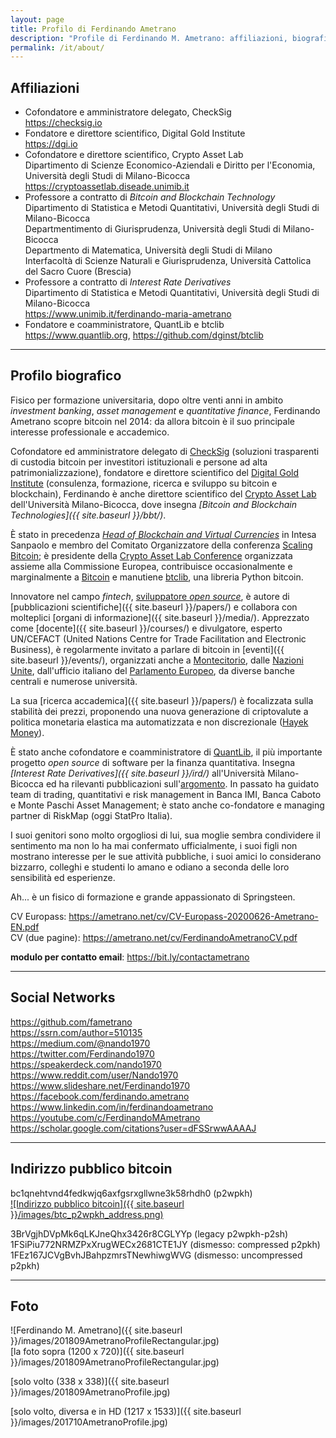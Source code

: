 ```yaml
---
layout: page
title: Profilo di Ferdinando Ametrano
description: "Profile di Ferdinando M. Ametrano: affiliazioni, biografia, social networks, foto, indirizzo pubblico bitcoin"
permalink: /it/about/
---
```


## Affiliazioni

* Cofondatore e amministratore delegato, CheckSig  
  <https://checksig.io>
* Fondatore e direttore scientifico, Digital Gold Institute  
  <https://dgi.io>
* Cofondatore e direttore scientifico, Crypto Asset Lab  
  Dipartimento di Scienze Economico-Aziendali e Diritto per l'Economia, Università degli Studi di Milano-Bicocca  
  <https://cryptoassetlab.diseade.unimib.it>
* Professore a contratto di *Bitcoin and Blockchain Technology*  
  Dipartimento di Statistica e Metodi Quantitativi, Università degli Studi di Milano-Bicocca  
  Departmentimento di Giurisprudenza, Università degli Studi di Milano-Bicocca  
  Departmento di Matematica, Università degli Studi di Milano  
  Interfacoltà di Scienze Naturali e Giurisprudenza, Università Cattolica del Sacro Cuore (Brescia)  
* Professore a contratto di *Interest Rate Derivatives*  
  Dipartimento di Statistica e Metodi Quantitativi, Università degli Studi di Milano-Bicocca  
  <https://www.unimib.it/ferdinando-maria-ametrano>
* Fondatore e coamministratore, QuantLib e btclib  
  <https://www.quantlib.org>, <https://github.com/dginst/btclib>

---

## Profilo biografico

Fisico per formazione universitaria,
dopo oltre venti anni in ambito
_investment banking_, _asset management_ e _quantitative finance_,
Ferdinando Ametrano scopre bitcoin nel 2014:
da allora bitcoin è il suo principale interesse
professionale e accademico.

Cofondatore ed amministratore delegato di
[CheckSig](https://checksig.io)
(soluzioni trasparenti di custodia bitcoin
per investitori istituzionali e persone ad alta patrimonializzazione),
fondatore e direttore scientifico
del [Digital Gold Institute](https://dgi.io)
(consulenza, formazione, ricerca e sviluppo su bitcoin e blockchain),
Ferdinando è anche
direttore scientifico
del [Crypto Asset Lab](https://cryptoassetlab.diseade.unimib.it)
dell'Università Milano-Bicocca, dove insegna
*[Bitcoin and Blockchain Technologies]({{ site.baseurl }}/bbt/)*.

È stato in precedenza
*[Head of Blockchain and Virtual Currencies](https://www.finextra.com/videoarticle/1241/blockchain-needs-a-native-digital-asset)*
in Intesa Sanpaolo e
membro del Comitato Organizzatore della conferenza
[Scaling Bitcoin](https://scalingbitcoin.org/);
è presidente della
[Crypto Asset Lab Conference](https://cryptoassetlab.diseade.unimib.it/calconf/)
organizzata assieme alla Commissione Europea,
contribuisce occasionalmente e marginalmente a
[Bitcoin](https://github.com/pulls?q=author%3Afametrano+user%3Abitcoin-core+user%3Abitcoin)
e manutiene
[btclib](https://github.com/dginst/btclib), una libreria Python bitcoin.

Innovatore nel campo *fintech*,
[sviluppatore *open source*](https://github.com/fametrano),
è autore di [pubblicazioni scientifiche]({{ site.baseurl }}/papers/)
e collabora con molteplici [organi di informazione]({{ site.baseurl }}/media/).
Apprezzato come [docente]({{ site.baseurl }}/courses/) e divulgatore,
esperto UN/CEFACT (United Nations Centre for Trade Facilitation and Electronic Business),
è regolarmente invitato a parlare di bitcoin in
[eventi]({{ site.baseurl }}/events/), organizzati anche a
[Montecitorio](https://youtube.com/watch?v=vLM3FUuCFLY&list=PLrVvuryXHYTdKXzpIx7aYAzqAiRpaebWp&index=2),
dalle [Nazioni Unite](https://youtube.com/watch?v=VbwUwioZ9F0&t=330s&index=10&list=PLrVvuryXHYTezxoQBL7Lw3svQEVd2uTzZ),
dall'ufficio italiano del [Parlamento Europeo](https://www.youtube.com/watch?v=QLC_qGeZBR8),
da diverse banche centrali e numerose università.

La sua [ricerca accademica]({{ site.baseurl }}/papers/) è focalizzata sulla stabilità dei prezzi,
proponendo una nuova generazione di criptovalute a politica monetaria
elastica ma automatizzata e non discrezionale ([Hayek Money](https://ssrn.com/abstract=2425270)).

È stato anche cofondatore e coamministratore di [QuantLib](https://www.quantlib.org),
il più importante progetto *open source* di software per la finanza quantitativa.
Insegna *[Interest Rate Derivatives]({{ site.baseurl }}/ird/)* all'Università Milano-Bicocca ed ha rilevanti
pubblicazioni sull'[argomento](https://ssrn.com/author=510135).
In passato ha guidato team di trading, quantitativi e risk management in
Banca IMI, Banca Caboto e Monte Paschi Asset Management;
è stato anche co-fondatore e managing partner di RiskMap (oggi StatPro Italia).

I suoi genitori sono molto orgogliosi di lui,
sua moglie sembra condividere il sentimento
ma non lo ha mai confermato ufficialmente,
i suoi figli non mostrano interesse per le sue attività pubbliche,
i suoi amici lo considerano bizzarro,
colleghi e studenti lo amano e odiano a seconda
delle loro sensibilità ed esperienze.

Ah... è un fisico di formazione e grande appassionato di Springsteen.

CV Europass: <https://ametrano.net/cv/CV-Europass-20200626-Ametrano-EN.pdf>  
CV (due pagine): <https://ametrano.net/cv/FerdinandoAmetranoCV.pdf>

**modulo per contatto email**: <https://bit.ly/contactametrano>

---

## Social Networks

<https://github.com/fametrano>  
<https://ssrn.com/author=510135>  
<https://medium.com/@nando1970>  
<https://twitter.com/Ferdinando1970>  
<https://speakerdeck.com/nando1970>  
<https://www.reddit.com/user/Nando1970>  
<https://www.slideshare.net/Ferdinando1970>  
<https://facebook.com/ferdinando.ametrano>  
<https://www.linkedin.com/in/ferdinandoametrano>  
<https://youtube.com/c/FerdinandoMAmetrano>  
<https://scholar.google.com/citations?user=dFSSrwwAAAAJ>

---

## Indirizzo pubblico bitcoin

bc1qnehtvnd4fedkwjq6axfgsrxgllwne3k58rhdh0 (p2wpkh)  
[![Indirizzo pubblico bitcoin]({{ site.baseurl }}/images/btc_p2wpkh_address.png)](bitcoin:bc1qnehtvnd4fedkwjq6axfgsrxgllwne3k58rhdh0)

3BrVgjhDVpMk6qLKJneQhx3426r8CGLYYp (legacy p2wpkh-p2sh)  
1FSiPiu772NRMZPxXrugWECx2681CTE1JY (dismesso: compressed p2pkh)  
1FEz167JCVgBvhJBahpzmrsTNewhiwgWVG (dismesso: uncompressed p2pkh)

---

## Foto

![Ferdinando M. Ametrano]({{ site.baseurl }}/images/201809AmetranoProfileRectangular.jpg)  
[la foto sopra (1200 x 720)]({{ site.baseurl }}/images/201809AmetranoProfileRectangular.jpg)

[solo volto (338 x 338)]({{ site.baseurl }}/images/201809AmetranoProfile.jpg)

[solo volto, diversa e in HD (1217 x 1533)]({{ site.baseurl }}/images/201710AmetranoProfile.jpg)
